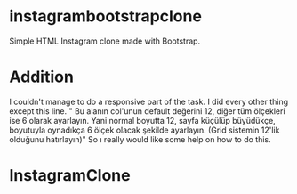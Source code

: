 # instagrambootstrapclone

Simple HTML Instagram clone made with Bootstrap.

# Addition

I couldn't manage to do a responsive part of the task. I did every other thing except this line.
" Bu alanın col'unun default değerini 12, diğer tüm ölçekleri ise 6 olarak ayarlayın. Yani normal boyutta 12, sayfa küçülüp büyüdükçe, boyutuyla oynadıkça 6 ölçek olacak şekilde ayarlayın. (Grid sistemin 12'lik olduğunu hatırlayın)"
So ı really would like some help on how to do this.
# InstagramClone
